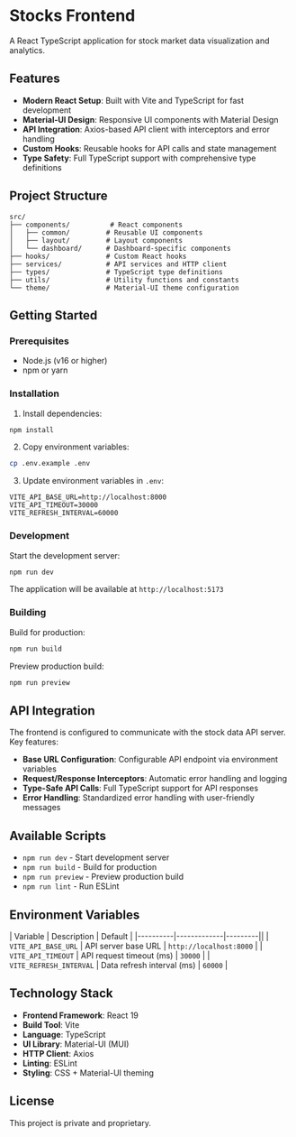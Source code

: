 # Stocks Frontend

A React TypeScript application for stock market data visualization and analytics.

## Features

- **Modern React Setup**: Built with Vite and TypeScript for fast development
- **Material-UI Design**: Responsive UI components with Material Design
- **API Integration**: Axios-based API client with interceptors and error handling
- **Custom Hooks**: Reusable hooks for API calls and state management
- **Type Safety**: Full TypeScript support with comprehensive type definitions

## Project Structure

```
src/
├── components/          # React components
│   ├── common/         # Reusable UI components
│   ├── layout/         # Layout components
│   └── dashboard/      # Dashboard-specific components
├── hooks/              # Custom React hooks
├── services/           # API services and HTTP client
├── types/              # TypeScript type definitions
├── utils/              # Utility functions and constants
└── theme/              # Material-UI theme configuration
```

## Getting Started

### Prerequisites

- Node.js (v16 or higher)
- npm or yarn

### Installation

1. Install dependencies:
```bash
npm install
```

2. Copy environment variables:
```bash
cp .env.example .env
```

3. Update environment variables in `.env`:
```
VITE_API_BASE_URL=http://localhost:8000
VITE_API_TIMEOUT=30000
VITE_REFRESH_INTERVAL=60000
```

### Development

Start the development server:
```bash
npm run dev
```

The application will be available at `http://localhost:5173`

### Building

Build for production:
```bash
npm run build
```

Preview production build:
```bash
npm run preview
```

## API Integration

The frontend is configured to communicate with the stock data API server. Key features:

- **Base URL Configuration**: Configurable API endpoint via environment variables
- **Request/Response Interceptors**: Automatic error handling and logging
- **Type-Safe API Calls**: Full TypeScript support for API responses
- **Error Handling**: Standardized error handling with user-friendly messages

## Available Scripts

- `npm run dev` - Start development server
- `npm run build` - Build for production
- `npm run preview` - Preview production build
- `npm run lint` - Run ESLint

## Environment Variables

| Variable | Description | Default |
|----------|-------------|---------||
| `VITE_API_BASE_URL` | API server base URL | `http://localhost:8000` |
| `VITE_API_TIMEOUT` | API request timeout (ms) | `30000` |
| `VITE_REFRESH_INTERVAL` | Data refresh interval (ms) | `60000` |

## Technology Stack

- **Frontend Framework**: React 19
- **Build Tool**: Vite
- **Language**: TypeScript
- **UI Library**: Material-UI (MUI)
- **HTTP Client**: Axios
- **Linting**: ESLint
- **Styling**: CSS + Material-UI theming

## License

This project is private and proprietary.